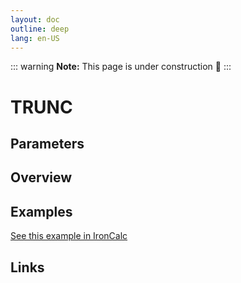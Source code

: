 ```yaml
---
layout: doc
outline: deep
lang: en-US
---
```


::: warning
**Note:** This page is under construction 🚧
:::

# TRUNC

## Parameters

## Overview

## Examples

[See this example in IronCalc](https://app.ironcalc.com/?filename=trunc)

## Links